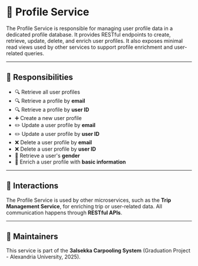 # 👤 Profile Service

The Profile Service is responsible for managing user profile data in a dedicated profile database. It provides RESTful endpoints to create, retrieve, update, delete, and enrich user profiles. It also exposes minimal read views used by other services to support profile enrichment and user-related queries.

---

## 📌 Responsibilities

- 🔍 Retrieve all user profiles
- 🔍 Retrieve a profile by **email**
- 🔍 Retrieve a profile by **user ID**
- ➕ Create a new user profile
- ✏️ Update a user profile by **email**
- ✏️ Update a user profile by **user ID**
- ❌ Delete a user profile by **email**
- ❌ Delete a user profile by **user ID**
- 🚻 Retrieve a user's **gender**
- 🧠 Enrich a user profile with **basic information**

---

## 🔁 Interactions

The Profile Service is used by other microservices, such as the **Trip Management Service**, for enriching trip or user-related data. All communication happens through **RESTful APIs**.

---

## 📣 Maintainers

This service is part of the **3alsekka Carpooling System** (Graduation Project - Alexandria University, 2025).

